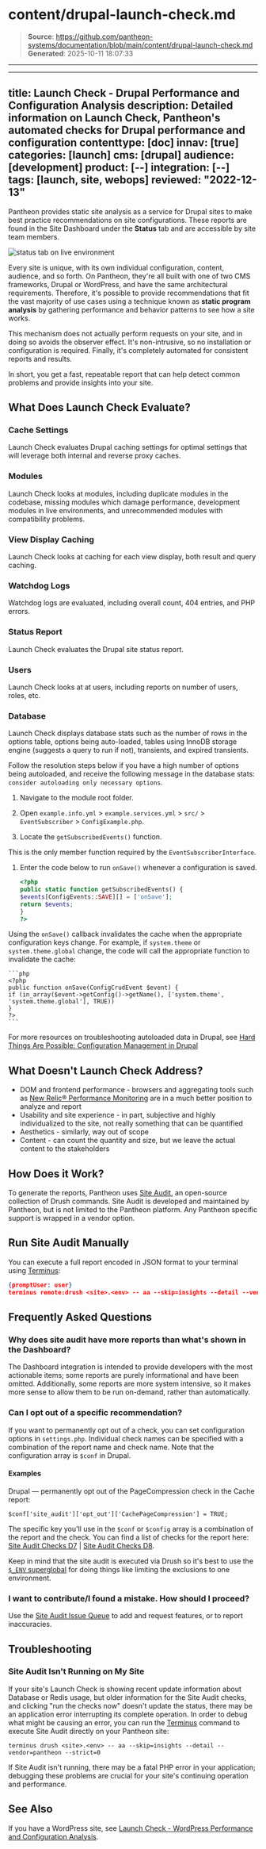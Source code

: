 # content/drupal-launch-check.md

> **Source**: https://github.com/pantheon-systems/documentation/blob/main/content/drupal-launch-check.md
> **Generated**: 2025-10-11 18:07:33

---

---
title: Launch Check - Drupal Performance and Configuration Analysis
description: Detailed information on Launch Check, Pantheon's automated checks for Drupal performance and configuration
contenttype: [doc]
innav: [true]
categories: [launch]
cms: [drupal]
audience: [development]
product: [--]
integration: [--]
tags: [launch, site, webops]
reviewed: "2022-12-13"
---
 Pantheon provides static site analysis as a service for Drupal sites to make best practice recommendations on site configurations. These reports are found in the Site Dashboard under the **Status** tab and are accessible by site team members.

 ![status tab on live environment](../images/dashboard/new-dashboard/2024/_status-tab-drupal.png)

 Every site is unique, with its own individual configuration, content, audience, and so forth. On Pantheon, they're all built with one of two CMS frameworks, Drupal or WordPress, and have the same architectural requirements. Therefore, it's possible to provide recommendations that fit the vast majority of use cases using a technique known as **static program analysis** by gathering performance and behavior patterns to see how a site works.

 This mechanism does not actually perform requests on your site, and in doing so avoids the observer effect. It's non-intrusive, so no installation or configuration is required. Finally, it's completely automated for consistent reports and results.

 In short, you get a fast, repeatable report that can help detect common problems and provide insights into your site.

 ## What Does Launch Check Evaluate?

 ### Cache Settings

 Launch Check evaluates Drupal caching settings for optimal settings that will leverage both internal and reverse proxy caches.

 ### Modules

 Launch Check looks at modules, including duplicate modules in the codebase, missing modules which damage performance, development modules in live environments, and unrecommended modules with compatibility problems.

 ### View Display Caching

 Launch Check looks at caching for each view display, both result and query caching.

 ### Watchdog Logs

 Watchdog logs are evaluated, including overall count, 404 entries, and PHP errors.

 ### Status Report

 Launch Check evaluates the Drupal site status report.

 ### Users

 Launch Check looks at at users, including reports on number of users, roles, etc.

 ### Database

 Launch Check displays database stats such as the number of rows in the options table, options being auto-loaded, tables using InnoDB storage engine (suggests a query to run if not), transients, and expired transients. 

 Follow the resolution steps below if you have a high number of options being autoloaded, and receive the following message in the database stats: `consider autoloading only necessary options`.

 1. Navigate to the module root folder.

 1. Open `example.info.yml` > `example.services.yml` > `src/` > `EventSubscriber` > `ConfigExample.php`.

 1. Locate the `getSubscribedEvents()` function.

 This is the only member function required by the `EventSubscriberInterface`.

 1. Enter the code below to run `onSave()` whenever a configuration is saved.

    ```php
    <?php
    public static function getSubscribedEvents() {
    $events[ConfigEvents::SAVE][] = ['onSave'];
    return $events;
    }
    ?>
    ```

 Using the `onSave()` callback invalidates the cache when the appropriate configuration keys change. For example, if `system.theme` or `system.theme.global` change, the code will call the appropriate function to invalidate the cache:

    ```php 
    <?php
    public function onSave(ConfigCrudEvent $event) {
    if (in_array($event->getConfig()->getName(), ['system.theme', 'system.theme.global'], TRUE)) 
    }
    ?>
    ```


 For more resources on troubleshooting autoloaded data in Drupal, see [Hard Things Are Possible: Configuration Management in Drupal](https://pantheon.io/blog/hard-things-are-possible-configuration-management-drupal-8)

 ## What Doesn't Launch Check Address?

 - DOM and frontend performance - browsers and aggregating tools such as [New Relic&reg; Performance Monitoring](/guides/new-relic) are in a much better position to analyze and report
 - Usability and site experience - in part, subjective and highly individualized to the site, not really something that can be quantified
 - Aesthetics - similarly, way out of scope
 - Content - can count the quantity and size, but we leave the actual content to the stakeholders

## How Does it Work?

To generate the reports, Pantheon uses [Site Audit](https://drupal.org/project/site_audit), an open-source collection of Drush commands. Site Audit is developed and maintained by Pantheon, but is not limited to the Pantheon platform. Any Pantheon specific support is wrapped in a vendor option.

## Run Site Audit Manually

You can execute a full report encoded in JSON format to your terminal using [Terminus](/terminus):

 ```json
 {promptUser: user}
 terminus remote:drush <site>.<env> -- aa --skip=insights --detail --vendor=pantheon
 ```

## Frequently Asked Questions

### Why does site audit have more reports than what's shown in the Dashboard?

The Dashboard integration is intended to provide developers with the most actionable items; some reports are purely informational and have been omitted. Additionally, some reports are more system intensive, so it makes more sense to allow them to be run on-demand, rather than automatically.


### Can I opt out of a specific recommendation?

If you want to permanently opt out of a check, you can set configuration options in `settings.php`. Individual check names can be specified with a combination of the report name and check name. Note that the configuration array is `$conf` in Drupal.

#### Examples

Drupal — permanently opt out of the PageCompression check in the Cache report:

 ```php:title=settings.php
 $conf['site_audit']['opt_out']['CachePageCompression'] = TRUE;
 ```

 The specific key you'll use in the `$conf` or `$config` array is a combination of the report and the check. You can find a list of checks for the report here: [Site Audit Checks D7](http://cgit.drupalcode.org/site_audit/tree/Check?h=7.x-1.x) | [Site Audit Checks D8](http://cgit.drupalcode.org/site_audit/tree/Check?h=8.x-2.x).

 Keep in mind that the site audit is executed via Drush so it's best to use the [`$_ENV` superglobal](/guides/environment-configuration/read-environment-config) for doing things like limiting the exclusions to one environment.

 ### I want to contribute/I found a mistake. How should I proceed?

 Use the [Site Audit Issue Queue](https://drupal.org/project/issues/site_audit) to add and request features, or to report inaccuracies.

 ## Troubleshooting

 ### Site Audit Isn't Running on My Site

 If your site's Launch Check is showing recent update information about Database or Redis usage, but older information for the Site Audit checks, and clicking "run the checks now" doesn't update the status, there may be an application error interrupting its complete operation. In order to debug what might be causing an error, you can run the [Terminus](/terminus) command to execute Site Audit directly on your Pantheon site:

 ```bash{promptUser: user}
 terminus drush <site>.<env> -- aa --skip=insights --detail --vendor=pantheon --strict=0
 ```

 If Site Audit isn't running, there may be a fatal PHP error in your application; debugging these problems are crucial for your site's continuing operation and performance.

 ## See Also

 If you have a WordPress site, see [Launch Check - WordPress Performance and Configuration Analysis](/guides/wordpress-pantheon/wordpress-launch-check).
